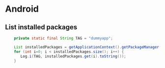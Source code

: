 # Android
## List installed packages
```java
    private static final String TAG = "dummyapp";

    List installedPackages = getApplicationContext().getPackageManager().getInstalledPackages(0);
    for (int i=0; i < installedPackages.size(); i++) {
       Log.i(TAG, installedPackages.get(i).toString());
    }
```